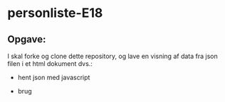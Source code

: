 # personliste-E18
## Opgave:

I skal forke og clone dette repository, og lave en visning af data fra json filen i et html dokument
dvs.: 
- hent json med javascript
- brug <template> tag og js til at clone og generere nye html elementer
- lav en styling så man kan skelne de enkelte personer fra hinanden
  
  god arbejdslyst
